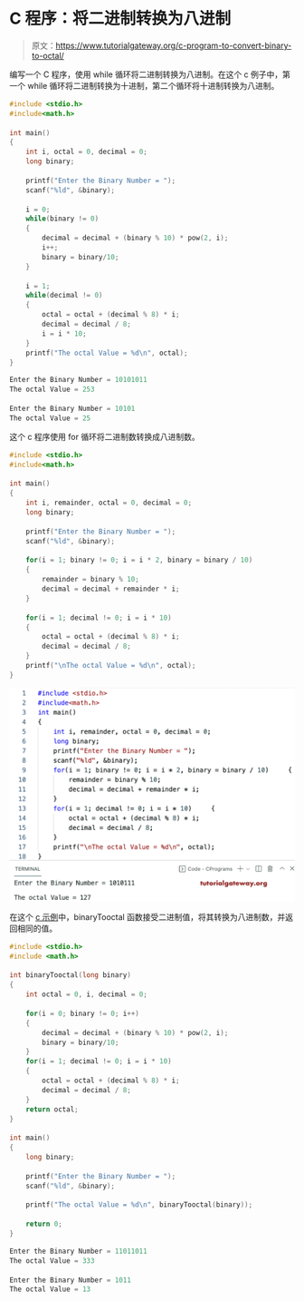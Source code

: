 # C 程序：将二进制转换为八进制

> 原文：<https://www.tutorialgateway.org/c-program-to-convert-binary-to-octal/>

编写一个 C 程序，使用 while 循环将二进制转换为八进制。在这个 c 例子中，第一个 while 循环将二进制转换为十进制，第二个循环将十进制转换为八进制。

```c
#include <stdio.h>
#include<math.h>

int main()
{
    int i, octal = 0, decimal = 0;
    long binary;

    printf("Enter the Binary Number = ");
    scanf("%ld", &binary);

    i = 0;
    while(binary != 0)
    {
        decimal = decimal + (binary % 10) * pow(2, i);
        i++;
        binary = binary/10;
    }

    i = 1;
    while(decimal != 0) 
    {
        octal = octal + (decimal % 8) * i;
        decimal = decimal / 8;
        i = i * 10;
    }
    printf("The octal Value = %d\n", octal);
}
```

```c
Enter the Binary Number = 10101011
The octal Value = 253

Enter the Binary Number = 10101
The octal Value = 25
```

这个 c 程序使用 for 循环将二进制数转换成八进制数。

```c
#include <stdio.h>
#include<math.h>

int main()
{
    int i, remainder, octal = 0, decimal = 0;
    long binary;

    printf("Enter the Binary Number = ");
    scanf("%ld", &binary);

    for(i = 1; binary != 0; i = i * 2, binary = binary / 10)
    {
        remainder = binary % 10;
        decimal = decimal + remainder * i;
    }

    for(i = 1; decimal != 0; i = i * 10) 
    {
        octal = octal + (decimal % 8) * i;
        decimal = decimal / 8;
    }
    printf("\nThe octal Value = %d\n", octal); 
}
```

![C Program to Convert Binary to Octal 2](img/9d659606e050f5780657456b0547ad13.png)

在这个 [c 示例](https://www.tutorialgateway.org/c-programming-examples/)中，binaryTooctal 函数接受二进制值，将其转换为八进制数，并返回相同的值。

```c
#include <stdio.h>
#include <math.h>

int binaryTooctal(long binary)
{
    int octal = 0, i, decimal = 0;

    for(i = 0; binary != 0; i++)
    {
        decimal = decimal + (binary % 10) * pow(2, i);
        binary = binary/10;
    }
    for(i = 1; decimal != 0; i = i * 10) 
    {
        octal = octal + (decimal % 8) * i;
        decimal = decimal / 8;
    }
    return octal;
}

int main()
{
    long binary;

    printf("Enter the Binary Number = ");
    scanf("%ld", &binary);

    printf("The octal Value = %d\n", binaryTooctal(binary)); 

    return 0;
}
```

```c
Enter the Binary Number = 11011011
The octal Value = 333

Enter the Binary Number = 1011
The octal Value = 13
```